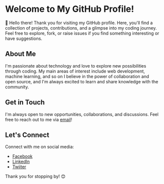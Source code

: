 # Welcome to My GitHub Profile!

👋 Hello there! Thank you for visiting my GitHub profile. Here, you'll find a collection of projects, contributions, and a glimpse into my coding journey. Feel free to explore, fork, or raise issues if you find something interesting or have suggestions.

## About Me

I'm passionate about technology and love to explore new possibilities through coding. My main areas of interest include web development, machine learning, and so on I believe in the power of collaboration and open source, and I'm always excited to learn and share knowledge with the community.

## Get in Touch

I'm always open to new opportunities, collaborations, and discussions. Feel free to reach out to me via [email](mailto:abdelrahmanlatif04@gmail.com)!

## Let's Connect

Connect with me on social media:
- [Facebook](https://www.facebook.com/profile.php?id=100003984241851&mibextid=ZbWKwL)
- [LinkedIn](https://www.linkedin.com/in/abdelrahmanlatif/)
- [Twiiter](https://twitter.com/3bdellatiif)


Thank you for stopping by! 😊
